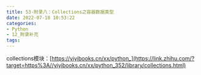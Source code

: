 ```yaml
---
title: 53-附录八：Collections之容器数据类型
date: 2022-07-18 10:53:22
categories:
- Python
- 12_附录补充
tags:
---
```

collections模块：[https://yiyibooks.cn/xx/python_](https://link.zhihu.com/?target=https%3A//yiyibooks.cn/xx/python_352/library/collections.html)